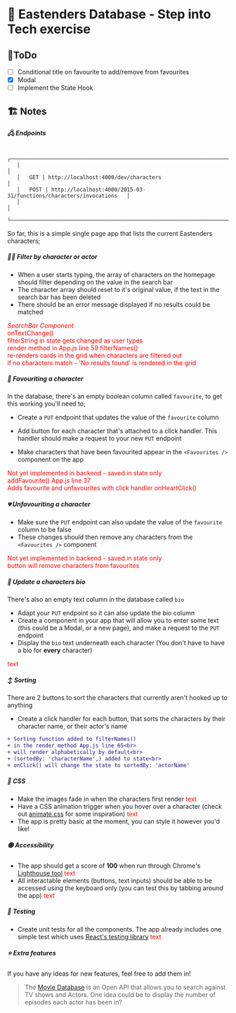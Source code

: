 # 🥁 Eastenders Database - Step into Tech exercise

## 📝ToDo

- [ ] Conditional title on favourite to add/remove from favourites
- [x] Modal
- [ ] Implement the State Hook

## 🏗 Notes

##### 🖧 Endpoints

```
   ┌──────────────────────────────────────────────────────────────────────────────┐
   │                                                                              │
   │   GET | http://localhost:4000/dev/characters                                 │
   │   POST | http://localhost:4000/2015-03-31/functions/characters/invocations   │
   │                                                                              │
   └──────────────────────────────────────────────────────────────────────────────┘
```

So far, this is a simple single page app that lists the current Eastenders characters;

##### 🕵️‍♀️ Filter by character or actor

- When a user starts typing, the array of characters on the homepage should filter depending on the value in the search bar
- The character array should reset to it's original value, if the text in the search bar has been deleted
- There should be an error message displayed if no results could be matched

<span style="color: red;">
<em>SearchBar Component</em>  <br>
onTextChange()<br>
filterString in state gets changed as user types<br>
render method in App.js line 59 filterNames() <br>
re-renders cards in the grid when characters are filtered out<br>
if no characters match - 'No results found' is rendered in the grid

</span>

##### 💜 Favouriting a character

In the database, there's an empty boolean column called `favourite`, to get this working you'll need to;

- Create a `PUT` endpoint that updates the value of the `favourite` column

- Add button for each character that's attached to a click handler. This handler should make a request to your new `PUT` endpoint

- Make characters that have been favourited appear in the `<Favourites />` component on the app

<span style="color: red;">
Not yet implemented in backend - saved in state only<br> 
addFavourite() App.js line 37<br>
Adds favourite and unfavourites with click handler onHeartClick() </span>

##### 💔 Unfavouriting a character

- Make sure the `PUT` endpoint can also update the value of the `favourite` column to be false
- These changes should then remove any characters from the `<Favourites />` component

<span style="color: red;">
Not yet implemented in backend - saved in state only<br>
button will remove characters from favourites</span>

##### 📝 Update a characters bio

There's also an empty text column in the database called `bio`

- Adapt your `PUT` endpoint so it can also update the bio column
- Create a component in your app that will allow you to enter some text (this could be a Modal, or a new page), and make a request to the `PUT` endpoint
- Display the `bio` text underneath each character (You don't have to have a bio for **every** character)

<span style="color: red;">text</span>

##### ↕️ Sorting

There are 2 buttons to sort the characters that currently aren't hooked up to anything

- Create a click handler for each button, that sorts the characters by their character name, or their actor's name

```diff
+ Sorting function added to filterNames()
+ in the render method App.js line 65<br>
+ will render alphabetically by default<br>
+ (sortedBy: 'characterName',) added to state<br>
+ onClick() will change the state to sortedBy: 'actorName'
```

##### 🎨 CSS

- Make the images fade in when the characters first render
  <span style="color: red;">text</span>
- Have a CSS animation trigger when you hover over a character (check out [animate.css](https://daneden.github.io/animate.css/) for some inspiration)
  <span style="color: red;">text</span>
- The app is pretty basic at the moment, you can style it however you'd like!

##### 🟢 Accessibility

- The app should get a score of **100** when run through Chrome's [Lighthouse tool](https://developers.google.com/web/tools/lighthouse)
  <span style="color: red;">text</span>
- All interactable elements (buttons, text inputs) should be able to be accessed using the keyboard only (you can test this by tabbing around the app)
  <span style="color: red;">text</span>

##### 🧪 Testing

- Create unit tests for all the components. The app already includes one simple test which uses [React's testing library](https://github.com/testing-library/react-testing-library)
  <span style="color: red;">text</span>

##### ⭐️ Extra features

If you have any ideas for new features, feel free to add them in!

> The [Movie Database](https://developers.themoviedb.org/3) is an Open API that allows you to search against TV shows and Actors. One idea could be to display the number of episodes each actor has been in?
